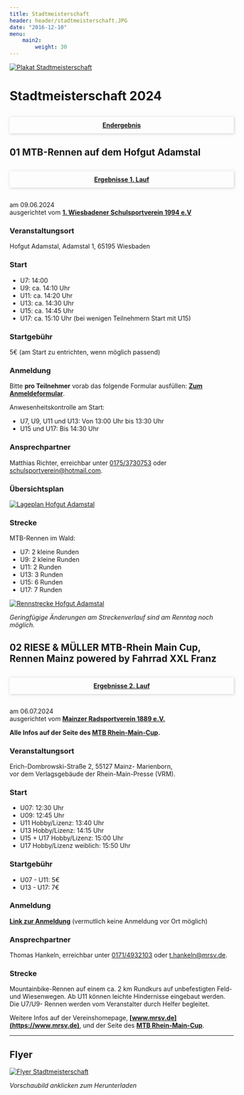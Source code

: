 ```yaml
---
title: Stadtmeisterschaft
header: header/stadtmeisterschaft.JPG
date: "2016-12-10"
menu: 
    main2:
        weight: 30
---
```


[![Plakat  Stadtmeisterschaft](stadtmeisterschaft/plakat_640.png)](stadtmeisterschaft/Stadtmeisterschaft-Plakat.pdf)

# Stadtmeisterschaft 2024

<div style="box-shadow: 1px 1px 6px 0px rgba(173, 173, 173, 0.6); text-align: center; margin: 30px 0;">
    <b><a style="display: block; padding: 10px;" href="stadtmeisterschaft/SM-2024-Endergebnis.pdf">Endergebnis</a></b>
</div>

## 01 MTB-Rennen auf dem Hofgut Adamstal

<div style="box-shadow: 1px 1px 6px 0px rgba(173, 173, 173, 0.6); text-align: center; margin: 30px 0;">
    <b><a style="display: block; padding: 10px;" href="stadtmeisterschaft/SM-2024-1.Lauf.pdf">Ergebnisse 1. Lauf</a></b>
</div>

am 09.06.2024  
ausgerichtet vom **[1. Wiesbadener Schulsportverein 1994 e.V](https://www.schulsportverein.de)**

### Veranstaltungsort
Hofgut Adamstal, Adamstal 1, 65195 Wiesbaden  

### Start

* U7: 14:00
* U9: ca. 14:10 Uhr
* U11: ca. 14:20 Uhr
* U13: ca. 14:30 Uhr
* U15: ca. 14:45 Uhr
* U17: ca. 15:10 Uhr (bei wenigen Teilnehmern Start mit U15)  

### Startgebühr
5€ (am Start zu entrichten, wenn möglich passend)  

### Anmeldung
 
Bitte **pro Teilnehmer** vorab das folgende Formular ausfüllen: **[Zum Anmeldeformular](https://forms.gle/uEKPBxiHC2fbfYRp9)**.

Anwesenheitskontrolle am Start:   
* U7, U9, U11 und U13: Von 13:00 Uhr bis 13:30 Uhr
* U15 und U17: Bis 14:30 Uhr

### Ansprechpartner
Matthias Richter, erreichbar unter [0175/3730753](tel:+491753730753) oder [schulsportverein@hotmail.com](mailto:schulsportverein@hotmail.com).

### Übersichtsplan

[![Lageplan Hofgut Adamstal](stadtmeisterschaft/WSV-Radrennen-Hofgut-Adamstal-Lageplan.jpg)](stadtmeisterschaft/WSV-Radrennen-Hofgut-Adamstal-Lageplan.jpg)

### Strecke

MTB-Rennen im Wald:

* U7: 2 kleine Runden
* U9: 2 kleine Runden
* U11: 2 Runden
* U13: 3 Runden
* U15: 6 Runden
* U17: 7 Runden

[![Rennstrecke Hofgut Adamstal](stadtmeisterschaft/WSV-Radrennen-Hofgut-Adamstal-Strecke-2023.jpg)](stadtmeisterschaft/WSV-Radrennen-Hofgut-Adamstal-Strecke-2023.jpg)

*Geringfügige Änderungen am Streckenverlauf sind am Renntag noch möglich.*

## 02 RIESE & MÜLLER MTB-Rhein Main Cup, Rennen Mainz powered by Fahrrad XXL Franz

<div style="box-shadow: 1px 1px 6px 0px rgba(173, 173, 173, 0.6); text-align: center; margin: 30px 0;">
    <b><a style="display: block; padding: 10px;" href="stadtmeisterschaft/SM-2024-Endergebnis.pdf">Ergebnisse 2. Lauf</a></b>
</div>

am 06.07.2024  
ausgerichtet vom **[Mainzer Radsportverein 1889 e.V.](https://www.mrsv.de)**

**Alle Infos auf der Seite des
[MTB Rhein-Main-Cup](https://www.mtb-rhein-main-cup.de/pages/rennen/06.07.2024-mainz.php).**

### Veranstaltungsort
Erich-Dombrowski-Straße 2, 55127 Mainz- Marienborn,  
vor dem Verlagsgebäude der Rhein-Main-Presse (VRM).

### Start

* U07: 12:30 Uhr
* U09: 12:45 Uhr
* U11 Hobby/Lizenz: 13:40 Uhr
* U13 Hobby/Lizenz: 14:15 Uhr
* U15 + U17 Hobby/Lizenz: 15:00 Uhr
* U17 Hobby/Lizenz weiblich: 15:50 Uhr

### Startgebühr

* U07 - U11: 5€
* U13 - U17: 7€

### Anmeldung

**[Link zur Anmeldung](https://my.raceresult.com/281149/registration)** (vermutlich keine Anmeldung vor Ort möglich)

### Ansprechpartner
Thomas Hankeln, erreichbar unter [0171/4932103](tel:+491714932103) oder [t.hankeln@mrsv.de](mailto:t.hankeln@mrsv.de).

### Strecke

Mountainbike-Rennen auf einem ca. 2 km Rundkurs auf unbefestigten Feld- und Wiesenwegen. Ab U11 können leichte Hindernisse eingebaut werden. Die U7/U9- Rennen werden vom Veranstalter durch Helfer begleitet.

Weitere Infos auf der Vereinshomepage, **[www.mrsv.de](https://www.mrsv.de)**, und der Seite des **[MTB Rhein-Main-Cup](https://www.mtb-rhein-main-cup.de/pages/rennen/06.07.2024-mainz.php)**.

---

## Flyer

[![Flyer Stadtmeisterschaft](stadtmeisterschaft/flyer_640.png)](stadtmeisterschaft/Stadtmeisterschaft-Flyer.pdf)

*Vorschaubild anklicken zum Herunterladen*
